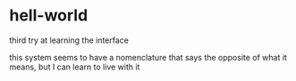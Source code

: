 # hell-world
third try at learning the interface

this system seems to have a nomenclature that says the opposite of what it means, but I can learn to live with it
